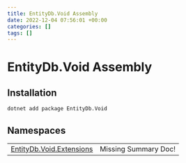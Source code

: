 ```yaml
---
title: EntityDb.Void Assembly
date: 2022-12-04 07:56:01 +00:00
categories: []
tags: []
---
```


# EntityDb.Void Assembly
## Installation
```sh
dotnet add package EntityDb.Void
```
## Namespaces
<table><tr><td><a href='dotnet./entitydb.void.extensions'>EntityDb.Void.Extensions</a></td><td>Missing Summary Doc!</td></tr></table>
